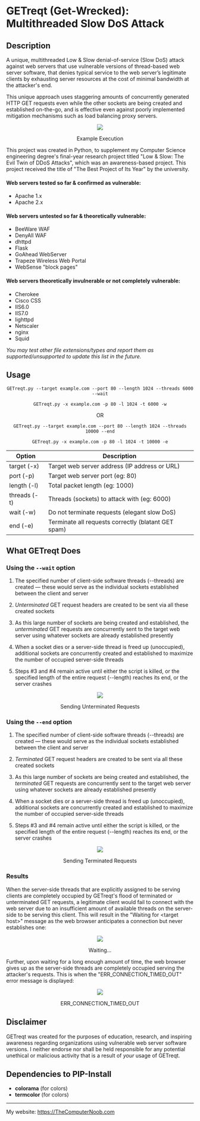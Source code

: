 # GETreqt (Get-Wrecked): Multithreaded Slow DoS Attack

## Description
A unique, multithreaded Low & Slow denial-of-service (Slow DoS) attack against web servers that use vulnerable versions of thread-based web server software, that denies typical service to the web server’s legitimate clients by exhausting server resources at the cost of minimal bandwidth at the attacker's end.

This unique approach uses staggering amounts of concurrently generated HTTP GET requests even while the other sockets are being created and established on-the-go, and is effective even against poorly implemented mitigation mechanisms such as load balancing proxy servers.

<div align="center">
<img src="https://raw.githubusercontent.com/SHUR1K-N/GETreqt-Multithreaded-Slow-DoS-Attack/main/Images/Example%20Execution.png" >
<p>Example Execution</p>
</div>

This project was created in Python, to supplement my Computer Science engineering degree's final-year research project titled "Low & Slow: The Evil Twin of DDoS Attacks", which was an awareness-based project. This project received the title of "The Best Project of Its Year" by the university.

#### Web servers tested so far & confirmed as vulnerable:

- Apache 1.x
- Apache 2.x

#### Web servers untested so far & theoretically vulnerable:
- BeeWare WAF
- DenyAll WAF
- dhttpd
- Flask
- GoAhead WebServer
- Trapeze Wireless Web Portal
- WebSense "block pages"

#### Web servers theoretically invulnerable or not completely vulnerable:
- Cherokee
- Cisco CSS
- IIS6.0
- IIS7.0
- lighttpd
- Netscaler
- nginx
- Squid

*You may test other file extensions/types and report them as supported/unsupported to update this list in the future.*

## Usage
<div align="center">

`GETreqt.py --target example.com --port 80 --length 1024 --threads 6000 --wait`

`GETreqt.py -x example.com -p 80 -l 1024 -t 6000 -w`

OR

`GETreqt.py --target example.com --port 80 --length 1024 --threads 10000 --end`

`GETreqt.py -x example.com -p 80 -l 1024 -t 10000 -e`


|Option       |Description                                          |
|-------------|-----------------------------------------------------|
|target (-x)  | Target web server address (IP address or URL)       |
|port (-p)    | Target web server port (eg: 80)                     |
|length (-l)  | Total packet length (eg: 1000)                      |
|threads (-t) | Threads (sockets) to attack with (eg: 6000)         |
|wait (-w)    | Do not terminate requests (elegant slow DoS)        |
|end (-e)     | Terminate all requests correctly (blatant GET spam) |

</div>

## What GETreqt Does
### Using the `--wait` option
1. The specified number of client-side software threads (--threads) are created — these would serve as the individual sockets established between the client and server

2. *Unterminated* GET request headers are created to be sent via all these created sockets

3. As this large number of sockets are being created and established, the *unterminated* GET requests are concurrently sent to the target web server using whatever sockets are already established presently

4. When a socket dies or a server-side thread is freed up (unoccupied), additional sockets are concurrently created and established to maximize the number of occupied server-side threads

5. Steps #3 and #4 remain active until either the script is killed, or the specified length of the entire request (--length) reaches its end, or the server crashes

<div align="center">
<img src="https://raw.githubusercontent.com/SHUR1K-N/GETreqt-Multithreaded-Slow-DoS-Attack/main/Images/Unterminated.png" >
<p>Sending Unterminated Requests</p>
</div>

### Using the `--end` option
1. The specified number of client-side software threads (--threads) are created — these would serve as the individual sockets established between the client and server

2. *Terminated* GET request headers are created to be sent via all these created sockets

3. As this large number of sockets are being created and established, the *terminated* GET requests are concurrently sent to the target web server using whatever sockets are already established presently

4. When a socket dies or a server-side thread is freed up (unoccupied), additional sockets are concurrently created and established to maximize the number of occupied server-side threads

5. Steps #3 and #4 remain active until either the script is killed, or the specified length of the entire request (--length) reaches its end, or the server crashes

<div align="center">
<img src="https://raw.githubusercontent.com/SHUR1K-N/GETreqt-Multithreaded-Slow-DoS-Attack/main/Images/Terminated.png" >
<p>Sending Terminated Requests</p>
</div>

### Results
When the server-side threads that are explicitly assigned to be serving clients are completely occupied by GETreqt's flood of terminated or unterminated GET requests, a legitimate client would fail to connect with the web server due to an insufficient amount of available threads on the server-side to be serving this client. This will result in the "Waiting for \<target host\>" message as the web browser anticipates a connection but never establishes one:

<div align="center">
<img src="https://raw.githubusercontent.com/SHUR1K-N/GETreqt-Multithreaded-Slow-DoS-Attack/main/Images/Waiting.png" >
<p>Waiting...</p>
</div>

Further, upon waiting for a long enough amount of time, the web browser gives up as the server-side threads are completely occupied serving the attacker's requests. This is when the "ERR_CONNECTION_TIMED_OUT" error message is displayed:

<div align="center">
<img src="https://raw.githubusercontent.com/SHUR1K-N/GETreqt-Multithreaded-Slow-DoS-Attack/main/Images/ERR_CONNECTION_TIMED_OUT.png" >
<p>ERR_CONNECTION_TIMED_OUT</p>
</div>

## Disclaimer
GETreqt was created for the purposes of education, research, and inspiring awareness regarding organizations using vulnerable web server software versions. I neither endorse nor shall be held responsible for any potential unethical or malicious activity that is a result of *your* usage of GETreqt.

## Dependencies to PIP-Install
- **colorama** (for colors)
- **termcolor** (for colors)

------------

My website: https://TheComputerNoob.com
